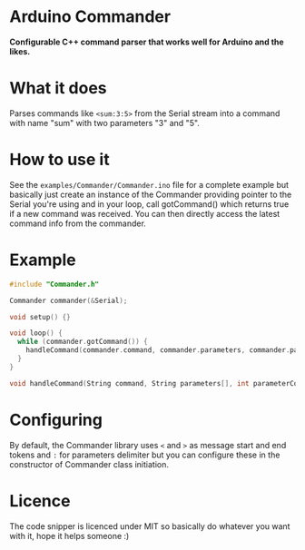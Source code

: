 Arduino Commander
=================
**Configurable C++ command parser that works well for Arduino and the likes.**

# What it does
Parses commands like ```<sum:3:5>``` from the Serial stream into a command with name "sum" with two parameters "3" and "5".

# How to use it
See the ```examples/Commander/Commander.ino``` file for a complete example but basically just create an instance of the Commander providing pointer to the Serial you're using and in your loop, call gotCommand() which returns true if a new command was received. You can then directly access the latest command info from the commander.

# Example
```c++
#include "Commander.h"

Commander commander(&Serial);

void setup() {}

void loop() {
  while (commander.gotCommand()) {
    handleCommand(commander.command, commander.parameters, commander.parameterCount);
  }
}

void handleCommand(String command, String parameters[], int parameterCount) { ... }
```

# Configuring
By default, the Commander library uses ```<``` and ```>``` as message start and end tokens and ```:``` for parameters delimiter but you can configure these in the constructor of Commander class initiation.

# Licence
The code snipper is licenced under MIT so basically do whatever you want with it, hope it helps someone :)
